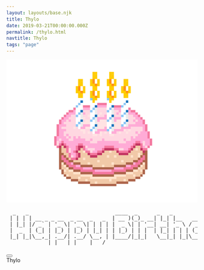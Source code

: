 ```yaml
---
layout: layouts/base.njk
title: Thylo
date: 2019-03-21T00:00:00.000Z
permalink: /thylo.html
navtitle: Thylo
tags: "page"
---
```


<div class="thylo">
    <div class="thylo-cake">
        <img src="/assets/thylo/cake_animation.gif" alt="the cake is a lie">
    </div> 
<pre>
  _   _                           ____  _      _   _         _             
 | | | | __ _ _ __  _ __  _   _  | __ )(_)_ __| |_| |__   __| | __ _ _   _ 
 | |_| |/ _` | '_ \| '_ \| | | | |  _ \| | '__| __| '_ \ / _` |/ _` | | | |
 |  _  | (_| | |_) | |_) | |_| | | |_) | | |  | |_| | | | (_| | (_| | |_| |
 |_| |_|\__,_| .__/| .__/ \__, | |____/|_|_|   \__|_| |_|\__,_|\__,_|\__, |
             |_|   |_|    |___/                                      |___/ 
</pre>
<button class="thylo-button" data-label="Do not click me" onclick="onThyloBtnClick()"></button>
    </div>
    <span class="thylo__signature">Thylo</span> 
</div>

<script>
function onThyloBtnClick(){
    var txt;
    var r = confirm("Are you sure ?");
    if (r == true) {
      alert("You have been warned...");
      window.open('https://www.youtube.com/watch?v=inS9gAgSENE');
    } else {
      alert("Coward...");
      window.open('https://www.youtube.com/watch?v=dQw4w9WgXcQ');
    }
}
</script>
